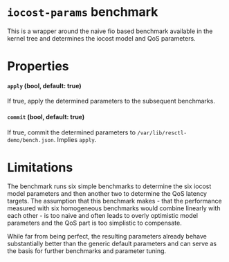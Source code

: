`iocost-params` benchmark
=========================

This is a wrapper around the naive fio based benchmark available in the
kernel tree and determines the iocost model and QoS parameters.


Properties
==========

#### `apply` (bool, default: true)

If true, apply the determined parameters to the subsequent benchmarks.

#### `commit` (bool, default: true)

If true, commit the determined parameters to
`/var/lib/resctl-demo/bench.json`. Implies `apply`.


Limitations
===========

The benchmark runs six simple benchmarks to determine the six iocost model
parameters and then another two to determine the QoS latency targets. The
assumption that this benchmark makes - that the performance measured with
six homogeneous benchmarks would combine linearly with each other - is too
naive and often leads to overly optimistic model parameters and the QoS part
is too simplistic to compensate.

While far from being perfect, the resulting parameters already behave
substantially better than the generic default parameters and can serve as
the basis for further benchmarks and parameter tuning.
